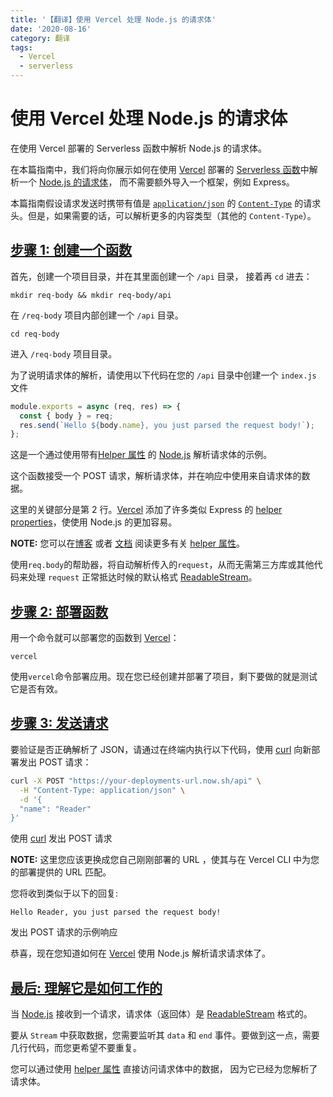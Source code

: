 ```yaml
---
title: '【翻译】使用 Vercel 处理 Node.js 的请求体'
date: '2020-08-16'
category: 翻译
tags:
  - Vercel
  - serverless
---
```


# 使用 Vercel 处理 Node.js 的请求体

在使用 Vercel 部署的 Serverless 函数中解析 Node.js 的请求体。

在本篇指南中，我们将向你展示如何在使用 [Vercel](https://vercel.com/) 部署的 [Serverless 函数](https://vercel.com/docs/v2/serverless-functions/introduction)中解析一个 [Node.js 的请求体](https://nodejs.org/en/docs/guides/anatomy-of-an-http-transaction/)， 而不需要额外导入一个框架，例如 Express。

本篇指南假设请求发送时携带有值是 [`application/json`](https://developer.mozilla.org/en-US/docs/Learn/JavaScript/Objects/JSON) 的 [`Content-Type`](https://developer.mozilla.org/en-US/docs/Web/HTTP/Headers/Content-Type) 的请求头。但是，如果需要的话，可以解析更多的内容类型（其他的 `Content-Type`）。

## [步骤 1: 创建一个函数](https://vercel.com/guides/handling-node-request-body#step-1:-creating-the-function)

首先，创建一个项目目录，并在其里面创建一个 `/api` 目录， 接着再 `cd` 进去：

```shell
mkdir req-body && mkdir req-body/api
```

在 `/req-body` 项目内部创建一个 `/api` 目录。

```shell
cd req-body
```

进入 `/req-body` 项目目录。

为了说明请求体的解析，请使用以下代码在您的 `/api` 目录中创建一个 `index.js` 文件

```js
module.exports = async (req, res) => {
  const { body } = req;
  res.send(`Hello ${body.name}, you just parsed the request body!`);
};
```

这是一个通过使用带有[Helper 属性](https://vercel.com/docs/runtimes#official-runtimes/node-js/node-js-request-and-response-objects/node-js-helpers) 的 [Node.js](https://nodejs.org/dist/latest-v12.x/docs/api/) 解析请求体的示例。

这个函数接受一个 POST 请求，解析请求体，并在响应中使用来自请求体的数据。

这里的关键部分是第 2 行。[Vercel](https://vercel.com/) 添加了许多类似 Express 的 [helper properties](https://vercel.com/docs/runtimes#official-runtimes/node-js/node-js-request-and-response-objects/node-js-helpers)，使使用 Node.js 的更加容易。

**NOTE:** 您可以在[博客](https://vercel.com/blog/now-node-helpers) 或者 [文档](https://vercel.com/docs/runtimes#official-runtimes/node-js/node-js-request-and-response-objects/node-js-helpers) 阅读更多有关 [helper 属性](https://vercel.com/docs/runtimes#official-runtimes/node-js/node-js-request-and-response-objects/node-js-helpers)。

使用`req.body`的帮助器，将自动解析传入的`request`，从而无需第三方库或其他代码来处理 `request` 正常抵达时候的默认格式 [ReadableStream](https://nodejs.org/api/stream.html#stream_class_stream_readable)。

## [步骤 2: 部署函数](https://vercel.com/guides/handling-node-request-body#step-2:-deploying-the-function)

用一个命令就可以部署您的函数到 [Vercel](https://vercel.com/)：

```
vercel
```

使用`vercel`命令部署应用。现在您已经创建并部署了项目，剩下要做的就是测试它是否有效。

## [步骤 3: 发送请求](https://vercel.com/guides/handling-node-request-body#step-3:-sending-the-request)

要验证是否正确解析了 JSON，请通过在终端内执行以下代码，使用 [curl](https://curl.haxx.se/) 向新部署发出 POST 请求：

```bash
curl -X POST "https://your-deployments-url.now.sh/api" \
  -H "Content-Type: application/json" \
  -d '{
  "name": "Reader"
}'
```

使用 [curl](https://curl.haxx.se/) 发出 POST 请求

**NOTE:** 这里您应该更换成您自己刚刚部署的 URL ，使其与在 Vercel CLI 中为您的部署提供的 URL 匹配。

您将收到类似于以下的回复:

```
Hello Reader, you just parsed the request body!
```

发出 POST 请求的示例响应

恭喜，现在您知道如何在 [Vercel](https://vercel.com/) 使用 Node.js 解析请求请求体了。

## [最后: 理解它是如何工作的](https://vercel.com/guides/handling-node-request-body#bonus:-understanding-why-this-works)

当 [Node.js](https://nodejs.org/docs/latest-v8.x/api/) 接收到一个请求，请求体（返回体）是 [ReadableStream](https://nodejs.org/api/stream.html#stream_class_stream_readable) 格式的。

要从 `Stream` 中获取数据，您需要监听其 `data` 和 `end` 事件。要做到这一点，需要几行代码，而您更希望不要重复。

您可以通过使用 [helper 属性](https://vercel.com/docs/runtimes#official-runtimes/node-js/node-js-request-and-response-objects/node-js-helpers) 直接访问请求体中的数据， 因为它已经为您解析了请求体。
